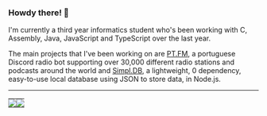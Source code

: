 ### Howdy there! 👋

I'm currently a third year informatics student who's been working with C, Assembly, Java, JavaScript and TypeScript over the last year.

The main projects that I've been working on are [PT.FM](https://top.gg/bot/767504539087273985), a portuguese Discord radio bot supporting over 30,000 different radio stations and podcasts around the world and [Simpl.DB](https://simpldb.js.org/), a lightweight, 0 dependency, easy-to-use local database using JSON to store data, in Node.js.

---

<table>
  <tr>
    <td style="padding: 0; width=50%">
        <img src="https://github-readme-stats.vercel.app/api/?username=5antos&show_icons=true&title_color=539BF5&text_color=9f9f9f&bg_color=00000000&hide_border=true&icon_color=539BF5&hide_title=true&count_private=true"/>
    </td>
    <td style="padding: 0; width=50%">
        <img src="https://github-readme-stats.vercel.app/api/top-langs/?username=5antos&show_icons=true&title_color=539BF5&text_color=9f9f9f&bg_color=00000000&hide_border=true&icon_color=00000000&count_private=true"/>
    </td>
  </tr>
</table>
